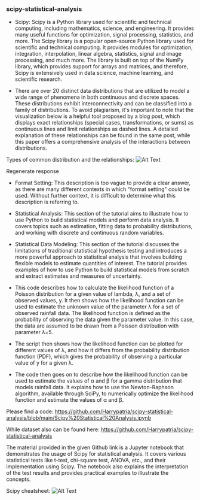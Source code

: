 ### scipy-statistical-analysis


- Scipy: Scipy is a Python library used for scientific and technical computing, including mathematics, science, and engineering. It provides many useful functions for optimization, signal processing, statistics, and more. The Scipy library is a popular open-source Python library used for scientific and technical computing. It provides modules for optimization, integration, interpolation, linear algebra, statistics, signal and image processing, and much more. The library is built on top of the NumPy library, which provides support for arrays and matrices, and therefore, Scipy is extensively used in data science, machine learning, and scientific research.

- There are over 20 distinct data distributions that are utilized to model a wide range of phenomena in both continuous and discrete spaces. These distributions exhibit interconnectivity and can be classified into a family of distributions. To avoid plagiarism, it's important to note that the visualization below is a helpful tool proposed by a blog post, which displays exact relationships (special cases, transformations, or sums) as continuous lines and limit relationships as dashed lines. A detailed explanation of these relationships can be found in the same post, while this paper offers a comprehensive analysis of the interactions between distributions.

Types of common distribution and the relationships: ![Alt Text](https://miro.medium.com/max/1400/1*NhLlwFMzN0yWSvhipqMgfw.jpeg)

Regenerate response

- Format Setting: This description is too vague to provide a clear answer, as there are many different contexts in which "format setting" could be used. Without further context, it is difficult to determine what this description is referring to.

- Statistical Analysis: This section of the tutorial aims to illustrate how to use Python to build statistical models and perform data analysis. It covers topics such as estimation, fitting data to probability distributions, and working with discrete and continuous random variables.

- Statistical Data Modeling: This section of the tutorial discusses the limitations of traditional statistical hypothesis testing and introduces a more powerful approach to statistical analysis that involves building flexible models to estimate quantities of interest. The tutorial provides examples of how to use Python to build statistical models from scratch and extract estimates and measures of uncertainty.

- This code describes how to calculate the likelihood function of a Poisson distribution for a given value of lambda, λ, and a set of observed values, y. It then shows how the likelihood function can be used to estimate the unknown value of the parameter λ for a set of observed rainfall data. The likelihood function is defined as the probability of observing the data given the parameter value. In this case, the data are assumed to be drawn from a Poisson distribution with parameter λ=5. 

- The script then shows how the likelihood function can be plotted for different values of λ, and how it differs from the probability distribution function (PDF), which gives the probability of observing a particular value of y for a given λ. 

- The code then goes on to describe how the likelihood function can be used to estimate the values of α and β for a gamma distribution that models rainfall data. It explains how to use the Newton-Raphson algorithm, available through SciPy, to numerically optimize the likelihood function and estimate the values of α and β.

Please find a code:
https://github.com/Harrypatria/scipy-statistical-analysis/blob/main/Scipy%20Statistical%20Analysis.ipynb

While dataset also can be found here:
https://github.com/Harrypatria/scipy-statistical-analysis

The material provided in the given Github link is a Jupyter notebook that demonstrates the usage of Scipy for statistical analysis. It covers various statistical tests like t-test, chi-square test, ANOVA, etc., and their implementation using Scipy. The notebook also explains the interpretation of the test results and provides practical examples to illustrate the concepts.


Scipy cheatsheet: ![Alt Text](https://ugoproto.github.io/ugo_py_doc/img/scipy_cs/Python_SciPy_Cheat_Sheet_Linear_Algebra.png)

